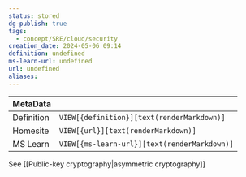```yaml
---
status: stored
dg-publish: true
tags:
  - concept/SRE/cloud/security
creation_date: 2024-05-06 09:14
definition: undefined
ms-learn-url: undefined
url: undefined
aliases:
---
```


| MetaData   |                                              |
| ---------- | -------------------------------------------- |
| Definition | `VIEW[{definition}][text(renderMarkdown)]`   |
| Homesite   | `VIEW[{url}][text(renderMarkdown)]`          |
| MS Learn   | `VIEW[{ms-learn-url}][text(renderMarkdown)]` |

See [[Public-key cryptography|asymmetric cryptography]]
